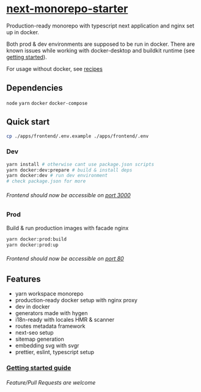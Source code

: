 # [next-monorepo-starter](https://github.com/wget-high/next-monorepo-starter#readme)

Production-ready monorepo with typescript next application and nginx set up in docker.

Both prod & dev environments are supposed to be run in docker.
There are known issues while working with docker-desktop and buildkit runtime
(see [getting started](./GETTING-STARTED.md)).

For usage without docker, see [recipes](./RECIPES.md)

## Dependencies

`node` `yarn` `docker` `docker-compose`

## Quick start

```sh
cp ./apps/frontend/.env.example ./apps/frontend/.env
```

### Dev

```sh
yarn install # otherwise cant use package.json scripts
yarn docker:dev:prepare # build & install deps
yarn docker:dev # run dev environment
# check package.json for more
```

###### Frontend should now be accessible on [port 3000](http://localhost:3000)

### Prod

Build & run production images with facade nginx

```sh
yarn docker:prod:build
yarn docker:prod:up
```

###### Frontend should now be accessible on [port 80](http://localhost:3000)

## Features

- yarn workspace monorepo
- production-ready docker setup with nginx proxy
- dev in docker
- generators made with hygen
- i18n-ready with locales HMR & scanner
- routes metadata framework
- next-seo setup
- sitemap generation
- embedding svg with svgr
- prettier, eslint, typescript setup

### [Getting started guide](./GETTING-STARTED.md)

###### Feature/Pull Requests are welcome
